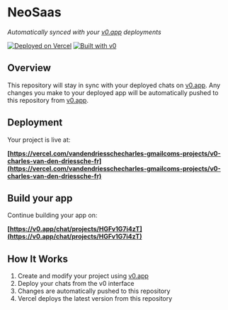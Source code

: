 # NeoSaas

*Automatically synced with your [v0.app](https://v0.app) deployments*

[![Deployed on Vercel](https://img.shields.io/badge/Deployed%20on-Vercel-black?style=for-the-badge&logo=vercel)](https://vercel.com/vandendriesschecharles-gmailcoms-projects/v0-charles-van-den-driessche-fr)
[![Built with v0](https://img.shields.io/badge/Built%20with-v0.app-black?style=for-the-badge)](https://v0.app/chat/projects/HGFv1G7i4zT)

## Overview

This repository will stay in sync with your deployed chats on [v0.app](https://v0.app).
Any changes you make to your deployed app will be automatically pushed to this repository from [v0.app](https://v0.app).

## Deployment

Your project is live at:

**[https://vercel.com/vandendriesschecharles-gmailcoms-projects/v0-charles-van-den-driessche-fr](https://vercel.com/vandendriesschecharles-gmailcoms-projects/v0-charles-van-den-driessche-fr)**

## Build your app

Continue building your app on:

**[https://v0.app/chat/projects/HGFv1G7i4zT](https://v0.app/chat/projects/HGFv1G7i4zT)**

## How It Works

1. Create and modify your project using [v0.app](https://v0.app)
2. Deploy your chats from the v0 interface
3. Changes are automatically pushed to this repository
4. Vercel deploys the latest version from this repository
